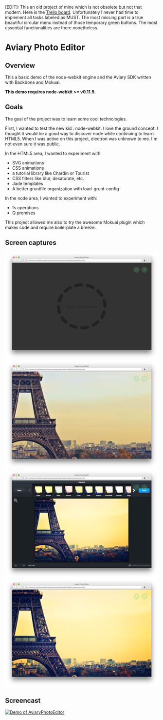 [EDIT]: This an old project of mine which is not obsolete but not that modern. Here is the [Trello board](https://trello.com/b/d2Ed5p8c/aviary-photo-editor). Unfortunately I never had time to implement all tasks labeled as MUST. The most missing part is a true beautiful circular menu instead of those temporary green buttons. The most essential functionalities are there nonetheless.

# Aviary Photo Editor

## Overview

This a basic demo of the node-webkit engine and the Aviary SDK written with Backbone and Mokuai.

**This demo requires node-webkit >= v0.11.5.**

## Goals

The goal of the project was to learn some cool technologies. 

First, I wanted to test the new kid : node-webkit. I love the ground concept. 
I thought it would be a good way to discover node while continuing to learn HTML5.
When I was active on this project, electron was unknown to me. I'm not even sure it was public.

In the HTML5 area, I wanted to experiment with:
* SVG animations
* CSS animations
* a tutorial library like Chardin or Tourist
* CSS filters like blur, desaturate, etc.
* Jade templates
* A better gruntfile organization with load-grunt-config

In the node area, I wanted to experiment with:
* fs operations
* Q promises

This project allowed me also to try the awesome Mokuai plugin which makes code and require boilerplate a breeze. 

## Screen captures

![Boot state](./doc/screen-capture-1.png)
![Image loaded](./doc/screen-capture-2.png)
![Editor opened](./doc/screen-capture-3.png)
![Image modified and saved](./doc/screen-capture-4.png)

## Screencast

[![Demo of AviaryPhotoEditor](http://img.youtube.com/vi/FaM8O81KgQs/0.jpg)](https://youtu.be/FaM8O81KgQs)